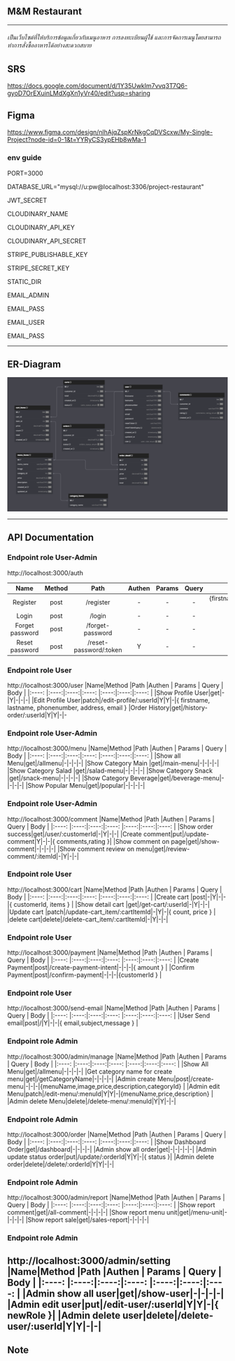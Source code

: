## M&M Restaurant 

---
###### เป็นเว็บไซต์ที่ให้บริการข้อมูลเกี่ยวกับเมนูอาหาร การลงทะเบียนผู้ใช้ และการจัดการเมนูโดยสามารถทำการสั่งซื้ออาหารได้อย่างสะดวกสบาย

## SRS
https://docs.google.com/document/d/1Y35Uwklm7vvq3T7Q6-gyoD7OrEXuinLMdXgXn1yVr40/edit?usp=sharing

## Figma
https://www.figma.com/design/nlhAjqZspKrNkgCqDVScxw/My-Single-Project?node-id=0-1&t=YYRyCS3ypEHb8wMa-1

### env guide
PORT=3000

DATABASE_URL="mysql://u:pw@localhost:3306/project-restaurant"

JWT_SECRET

CLOUDINARY_NAME

CLOUDINARY_API_KEY

CLOUDINARY_API_SECRET

STRIPE_PUBLISHABLE_KEY

STRIPE_SECRET_KEY

STATIC_DIR

EMAIL_ADMIN

EMAIL_PASS

EMAIL_USER

EMAIL_PASS

---
## ER-Diagram
![Project Logo](./image/Screenshot%202024-10-27%20103025.png) 

---
## API Documentation
### Endpoint role User-Admin 
http://localhost:3000/auth

|  Name  |Method |Path |Authen | Params | Query | Body |
|:----: |:----:|:----:|:----:  |:----:|:----:|:----: |
|Register|post|/register|-|-|-|{firstname,lastname,phonenumber,address,email,password ,confirmPassword}
|Login|post|/login|-|-|-|{ email, password }
|Forget password|post|/forget-password|-|-|-|{ email }
|Reset password|post|/reset-password/:token|Y|-|-|{ password }

### Endpoint role User
http://localhost:3000/user
|Name|Method |Path |Authen | Params | Query | Body |
|:----: |:----:|:----:|:----:  |:----:|:----:|:----: |
|Show Profile User|get|-|Y|-|-|-|
|Edit Profile User|patch|/edit-profile/:userId|Y|Y|-|{ firstname, lastname, phonenumber, address, email }
|Order History|get|/history-order/:userId|Y|Y|-|-

### Endpoint role User-Admin 
http://localhost:3000/menu
|Name|Method |Path |Authen | Params | Query | Body |
|:----: |:----:|:----:|:----:  |:----:|:----:|:----: |
|Show all Menu|get|/allmenu|-|-|-|-|
|Show Category Main |get|/main-menu|-|-|-|-|
|Show Category Salad |get|/salad-menu|-|-|-|-|
|Show Category Snack |get|/snack-menu|-|-|-|-|
|Show Category Beverage|get|/beverage-menu|-|-|-|-|
|Show Popular Menu|get|/popular|-|-|-|-|

### Endpoint role User-Admin 
http://localhost:3000/comment
|Name|Method |Path |Authen | Params | Query | Body |
|:----: |:----:|:----:|:----:  |:----:|:----:|:----: |
|Show order success|get|/user/:customerId|-|Y|-|-|
|Create comment|put|/update-comment|Y|-|-|{ comments,rating }|
|Show comment on page|get|/show-comment|-|-|-|-|
|Show comment review on menu|get|/review-comment/:itemId|-|Y|-|-|

### Endpoint role User
http://localhost:3000/cart
|Name|Method |Path |Authen | Params | Query | Body |
|:----: |:----:|:----:|:----:  |:----:|:----:|:----: |
|Create cart |post|-|Y|-|-|{ customerId, items } |
|Show detail cart |get|/get-cart/:userId|-|Y|-|-|
|Update cart |patch|/update-cart_item/:cartItemId|-|Y|-|{ count, price } |
|delete cart|delete|/delete-cart_item/:cartItemId|-|Y|-|-|
### Endpoint role User
http://localhost:3000/payment
|Name|Method |Path |Authen | Params | Query | Body |
|:----: |:----:|:----:|:----:  |:----:|:----:|:----: |
|Create Payment|post|/create-payment-intent|-|-|-|{ amount } |
|Confirm Payment|post|/confirm-payment|-|-|-|{customerId } |
### Endpoint role User
http://localhost:3000/send-email
|Name|Method |Path |Authen | Params | Query | Body |
|:----: |:----:|:----:|:----:  |:----:|:----:|:----: |
|User Send email|post|/|Y|-|-|{ email,subject,message } |

### Endpoint role Admin 
http://localhost:3000/admin/manage
|Name|Method |Path |Authen | Params | Query | Body |
|:----: |:----:|:----:|:----:  |:----:|:----:|:----: |
|Show All Menu|get|/allmenu|-|-|-|-|
|Get category name for create menu|get|/getCategoryName|-|-|-|-|
|Admin create Menu|post|/create-menu|-|-|-|{menuName,image,price,description,categoryId} |
|Admin edit Menu|patch|/edit-menu/:menuId|Y|Y|-|{menuName,price,description} |
|Admin delete Menu|delete|/delete-menu/:menuId|Y|Y|-|-|


### Endpoint role Admin
http://localhost:3000/order
|Name|Method |Path |Authen | Params | Query | Body |
|:----: |:----:|:----:|:----:  |:----:|:----:|:----: |
|Show Dashboard Order|get|/dashboard|-|-|-|-|
|Admin show all order|get|-|-|-|-|-|
|Admin update status order|put|/update/:orderId|Y|Y|-|{ status }|
|Admin delete order|delete|/delete/:orderId|Y|Y|-|-|

### Endpoint role Admin
http://localhost:3000/admin/report
|Name|Method |Path |Authen | Params | Query | Body |
|:----: |:----:|:----:|:----:  |:----:|:----:|:----: |
|Show report comment|get|/all-comment|-|-|-|-|
|Show report menu unit|get|/menu-unit|-|-|-|-|
|Show report sale|get|/sales-report|-|-|-|-|

### Endpoint role Admin
http://localhost:3000/admin/setting
|Name|Method |Path |Authen | Params | Query | Body |
|:----: |:----:|:----:|:----:  |:----:|:----:|:----: |
|Admin show all user|get|/show-user|-|-|-|-|
|Admin edit user|put|/edit-user/:userId|Y|Y|-|{ newRole }|
|Admin delete user|delete|/delete-user/:userId|Y|Y|-|-|
---
## Note







